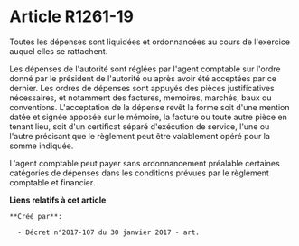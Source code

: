 # Article R1261-19

Toutes les dépenses sont liquidées et ordonnancées au cours de l'exercice auquel elles se rattachent.

Les dépenses de l'autorité sont réglées par l'agent comptable sur l'ordre donné par le président de l'autorité ou après avoir
été acceptées par ce dernier. Les ordres de dépenses sont appuyés des pièces justificatives nécessaires, et notamment des
factures, mémoires, marchés, baux ou conventions. L'acceptation de la dépense revêt la forme soit d'une mention datée et
signée apposée sur le mémoire, la facture ou toute autre pièce en tenant lieu, soit d'un certificat séparé d'exécution de
service, l'une ou l'autre précisant que le règlement peut être valablement opéré pour la somme indiquée.

L'agent comptable peut payer sans ordonnancement préalable certaines catégories de dépenses dans les conditions prévues par
le règlement comptable et financier.

**Liens relatifs à cet article**

	**Créé par**:

	  - Décret n°2017-107 du 30 janvier 2017 - art.
